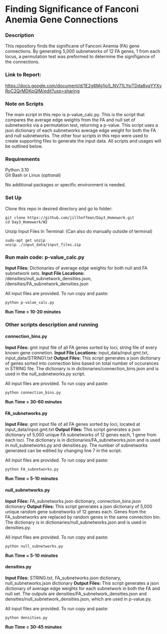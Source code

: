 # Finding Significance of Fanconi Anemia Gene Connections

### Description
This repository finds the significane of Fanconi Anemia (FA) gene connections. By generating 5,000 subnetworks of 12 FA genes, 1 from each locus, a permutation test was preformed to determine the signifigance of the connections.

### Link to Report:
https://docs.google.com/document/d/1E2g8Mg1jo5_NV71LYsiTDda8vqYYXyRoC2QrMDKpQlM/edit?usp=sharing 

### Note on Scripts
The main script in this repo is p-value_calc.py. This is the script that compares the average edge weights from the FA and null set of subnetworks via a permutation test, returning a p-value. This script uses a json dictionary of each subnetworks average edge weight for both the FA and null subnetworks. The other four scripts in this repo were used to create supporting files to generate the input data. All scripts and usages will be outlined below.

### Requirements
Python 3.10    
Git Bash or Linux (optional)

No additional packages or specific environment is needed.

### Set Up 
Clone this repo in desired directory and go to folder:

    git clone https://github.com/jillhoffman/Day3_Homework.git
    cd Day3_Homework/W2
  
Unzip Input Files In Terminal: (Can also do manually outside of terminal)

    sudo-apt get unzip
    unzip ./input_data/input_files.zip
  
### Run main code: p-value_calc.py

**Input Files:** Dictionaries of average edge weights for both null and FA subnetwork sets.
**Input File Locations:** /densities/null_subnetwork_densities.json, /densities/FA_subnetwork_densities.json

All input files are provided. To run copy and paste:

    python p-value_calc.py

**Run Time = 10-20 minutes**

### Other scripts description and running

#### connection_bins.py

**Input Files:** gmt input file of all FA genes sorted by loci, string file of every known gene connetion.
**Input File Locations:** input_data/input.gmt.txt, input_data/STRING1.txt
**Output Files:** This script generates a json dictionary of genes sorted into connection bins based on total number of occurances in STRING file. The dictionary is in dictionaries/connection_bins.json and is used in the null_subnetworks.py script.

All input files are provided. To run copy and paste:

    python connection_bins.py

**Run Time = 30-60 minutes**

#### FA_subnetworks.py

**Input Files:** gmt input file of all FA genes sorted by loci, located at input_data/input.gmt.txt
**Output Files:** This script generates a json dictionary of 5,000 unique FA subnetworks of 12 genes each, 1 gene from each loci. The dictionary is in dictionaries/FA_subnetworks.json and is used in null_subnetworks.py and densities.py. The number of subnetworks generated can be editied by changing line 7 in the script.

All input files are provided. To run copy and paste:

    python FA_subnetworks.py

**Run Time = 5-10 minutes**

#### null_subnetworks.py

**Input Files:** FA_subnetworks.json dictionary, connection_bins.json dictionary
**Output Files:** This script generates a json dictionary of 5,000 unique random gene subnetworks of 12 genes each. Genes from the FA_subnetworks are replaced by random genes in the same connection bin. The dictionary is in dictionaries/null_subnetworks.json and is used in densities.py.

All input files are provided. To run copy and paste:

    python null_subnetworks.py
    
**Run Time = 5-10 minutes**

#### densities.py

**Input Files:** STRING.txt, FA_subnetworks.json dictionary, null_subnetworks.json dictionary
**Output Files:** This script generates a json dictionary of average edge weights for each subnetwork in both the FA and null set. The outputs are densities/FA_subnetwork_densities.json and densities/null_subnetwork_densities.json, which are used in p-value.py.

All input files are provided. To run copy and paste:

    python densities.py

**Run Time = 30-45 minutes**
    

                  



